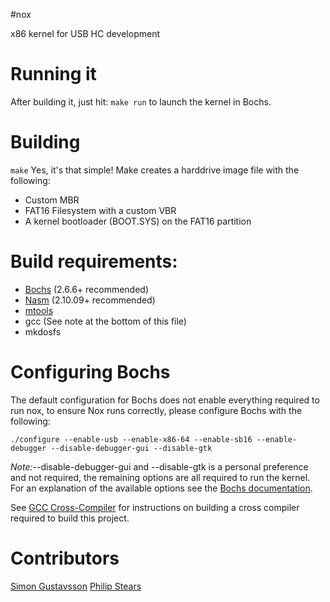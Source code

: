 #nox

x86 kernel for USB HC development

# Running it

After building it, just hit: `make run` to launch the kernel in Bochs.

# Building
`make`
Yes, it's that simple! Make creates a harddrive image file with the following:
* Custom MBR
* FAT16 Filesystem with a custom VBR
* A kernel bootloader (BOOT.SYS) on the FAT16 partition

# Build requirements:

* [Bochs](http://bochs.sourceforge.net/) (2.6.6+ recommended)
* [Nasm](http://www.nasm.us/) (2.10.09+ recommended)
* [mtools](http://www.gnu.org/software/mtools/)
* gcc (See note at the bottom of this file)
* mkdosfs

# Configuring Bochs
The default configuration for Bochs does not enable everything required
to run nox, to ensure Nox runs correctly, please configure Bochs with the following:

`./configure --enable-usb --enable-x86-64 --enable-sb16 --enable-debugger --disable-debugger-gui --disable-gtk`

*Note:*--disable-debugger-gui and --disable-gtk is a personal preference and not required,
the remaining options are all required to run the kernel. For an explanation of the available
options see the [Bochs documentation](http://bochs.sourceforge.net/doc/docbook/user/compiling.html#CONFIG-OPTS).

See [GCC Cross-Compiler](http://wiki.osdev.org/GCC_Cross-Compiler) for instructions on building
a cross compiler required to build this project.

# Contributors
[Simon Gustavsson](http://www.github.com/simongustavsson/)
[Philip Stears](http://www.github.com/philipstears/)